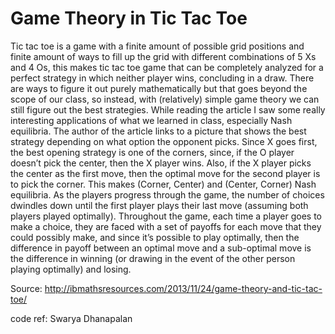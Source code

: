 # Game Theory in Tic Tac Toe

Tic tac toe is a game with a finite amount of possible grid positions and finite amount of ways to fill up the grid with different combinations of 5 Xs and 4 Os, this makes tic tac toe game that can be completely analyzed for a perfect strategy in which neither player wins, concluding in a draw. There are ways to figure it out purely mathematically but that goes beyond the scope of our class, so instead, with (relatively) simple game theory we can still figure out the best strategies. While reading the article I saw some really interesting applications of what we learned in class, especially Nash equilibria. The author of the article links to a picture that shows the best strategy depending on what option the opponent picks. Since X goes first, the best opening strategy is one of the corners, since, if the O player doesn’t pick the center, then the X player wins. Also, if the X player picks the center as the first move, then the optimal move for the second player is to pick the corner. This makes (Corner, Center) and (Center, Corner) Nash equilibria. As the players progress through the game, the number of choices dwindles down until the first player plays their last move (assuming both players played optimally). Throughout the game, each time a player goes to make a choice, they are faced with a set of payoffs for each move that they could possibly make, and since it’s possible to play optimally, then the difference in payoff between an optimal move and a sub-optimal move is the difference in winning (or drawing in the event of the other person playing optimally) and losing.

Source: http://ibmathsresources.com/2013/11/24/game-theory-and-tic-tac-toe/


code ref:  Swarya Dhanapalan 
